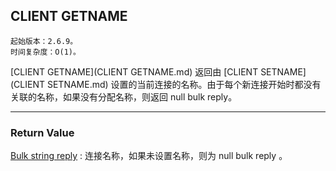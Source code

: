 ## CLIENT GETNAME

    起始版本：2.6.9。
    时间复杂度：O(1)。

[CLIENT GETNAME](CLIENT GETNAME.md) 返回由 [CLIENT SETNAME](CLIENT SETNAME.md) 设置的当前连接的名称。由于每个新连接开始时都没有关联的名称，如果没有分配名称，则返回 null bulk reply。

---

### Return Value

[Bulk string reply](../topics/protocol.md#resp-bulk-strings) : 连接名称，如果未设置名称，则为 null bulk reply 。